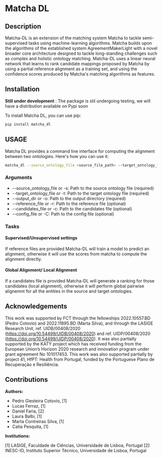 # Matcha DL

## Description
Matcha-DL is an extension of the matching system Matcha to tackle semi-supervised tasks using machine-learning algorithms. Matcha builds upon the algorithms of the established system AgreementMakerLight with a novel broader core architecture designed to tackle long-standing challenges such as complex and holistic ontology matching. Matcha-DL uses a linear neural network that learns to rank candidate mappings proposed by Matcha by using a partial reference alignment as a training set, and using the confidence scores produced by Matcha's matching algorithms as features.

## Installation

**Still under development** :
The package is stil undergoing testing, we will have a distribution available on Pypi soon

To install Matcha DL, you can use pip:
```bash
pip install matcha_dl
```

## USAGE

Matcha DL provides a command line interface for computing the alignment between two ontologies. Here's how you can use it:

```bash
matcha_dl --source_ontology_file <source_file_path> --target_ontology_file <target_file_path> --output_dir <output_dir_path> [--reference_file <reference_file_path>] [--candidates_file <candidates_file_path>] [--config_file <config_file_path>]
```

### Arguments

* --source_ontology_file or -s: Path to the source ontology file (required)
* --target_ontology_file or -t: Path to the target ontology file (required)
* --output_dir or -o: Path to the output directory (required)
* --reference_file or -r: Path to the reference file (optional)
* --candidates_file or -c: Path to the candidates file (optional)
* --config_file or -C: Path to the config file (optional)

### Tasks

#### Supervised/Unsupervised settings

If reference files are provided Matcha-DL will train a model to predict an alignment, otherwise it will use the scores from matcha to compute the alignment directly.

#### Global Alignment/ Local Alignment

If a candidates file is provided Matcha-DL will generate a ranking for those candidates (local alignment), otherwise it will perform global pairwise alignemnt for all the entities in the source and target ontologies.

## Acknowledgements

This work was supported by FCT through the fellowships 2022.10557.BD (Pedro Cotovio) and 2022.11895.BD (Marta Silva), and through the LASIGE Research Unit, ref. UIDB/00408/2020 (https://doi.org/10.54499/UIDB/00408/2020) and ref. UIDP/00408/2020 (https://doi.org/10.54499/UIDP/00408/2020). It was also partially supported by the KATY project which has received funding from the European Union’s Horizon 2020 research and innovation program under grant agreement No 101017453. This work was also supported partially by project 41, HfPT: Health from Portugal, funded by the Portuguese Plano de Recuperação e Resiliência.

## Contributions

**Authors:**

* Pedro Giesteira Cotovio, [1]
* Lucas Ferraz, [1]
* Daniel Faria, [2]
* Laura Balbi, [1]
* Marta Contreiras Silva, [1]
* Catia Pesquita, [1]

**Institutions:**

[1] LASIGE, Faculdade de Ciências, Universidade de Lisboa, Portugal
[2] INESC-ID, Instituto Superior Técnico, Universidade de Lisboa, Portugal




